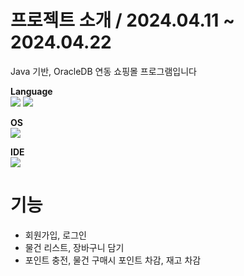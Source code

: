 # 프로젝트 소개 / 2024.04.11 ~ 2024.04.22
Java 기반, OracleDB 연동 쇼핑몰 프로그램입니다

<b>Language</b>
<br>
![](https://img.shields.io/badge/Java-ED8B00?style=for-the-badge&logo=openjdk&logoColor=white)
![](https://img.shields.io/badge/Oracle-F80000?style=for-the-badge&logo=oracle&logoColor=black)

<b>OS</b>
<br>
![](https://img.shields.io/badge/Windows-0078D6?style=for-the-badge&logo=windows&logoColor=white)

<b>IDE</b>
<br>
![](https://img.shields.io/badge/Eclipse-2C2255?style=for-the-badge&logo=eclipse&logoColor=white)

# 기능
- 회원가입, 로그인<br>
- 물건 리스트, 장바구니 담기<br>
- 포인트 충전, 물건 구매시 포인트 차감, 재고 차감
